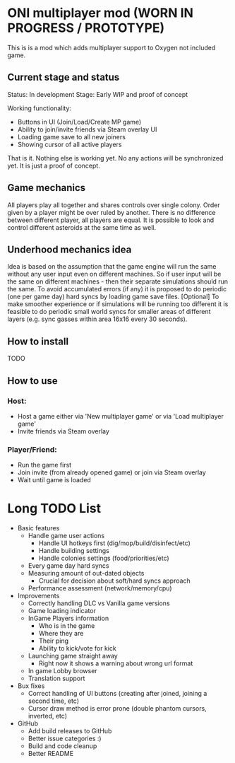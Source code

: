# ONI multiplayer mod (WORN IN PROGRESS / PROTOTYPE)

This is is a mod which adds multiplayer support to Oxygen not included game.

## Current stage and status

Status: In development
Stage: Early WIP and proof of concept

Working functionality:

- Buttons in UI (Join/Load/Create MP game)
- Ability to join/invite friends via Steam overlay UI
- Loading game save to all new joiners
- Showing cursor of all active players

That is it. Nothing else is working yet. No any actions will be synchronized yet. It is just a proof of concept.

## Game mechanics

All players play all together and shares controls over single colony. Order given by a player might be over ruled by
another.
There is no difference between different player, all players are equal.
It is possible to look and control different asteroids at the same time as well.

## Underhood mechanics idea

Idea is based on the assumption that the game engine will run the same without any user input even on different
machines.
So if user input will be the same on different machines - then their separate simulations should run the same.
To avoid accumulated errors (if any) it is proposed to do periodic (one per game day) hard syncs by loading game save
files.
[Optional] To make smoother experience or if simulations will be running too different it is feasible to do periodic
small world syncs for smaller areas of different layers (e.g. sync gasses within area 16x16 every 30 seconds).

## How to install

TODO

## How to use

### Host:
- Host a game either via 'New multiplayer game' or via 'Load multiplayer game'
- Invite friends via Steam overlay

### Player/Friend:
- Run the game first
- Join invite (from already opened game) or join via Steam overlay
- Wait until game is loaded


# Long TODO List

- Basic features
  - Handle game user actions
    - Handle UI hotkeys first (dig/mop/build/disinfect/etc) 
    - Handle building settings
    - Handle colonies settings (food/priorities/etc)
  - Every game day hard syncs
  - Measuring amount of out-dated objects
    - Crucial for decision about soft/hard syncs approach
  - Performance assessment (network/memory/cpu)
- Improvements
  - Correctly handling DLC vs Vanilla game versions
  - Game loading indicator
  - InGame Players information
    - Who is in the game
    - Where they are
    - Their ping
    - Ability to kick/vote for kick
  - Launching game straight away
    - Right now it shows a warning about wrong url format
  - In game Lobby browser
  - Translation support
- Bux fixes
  - Correct handling of UI buttons (creating after joined, joining a second time, etc)
  - Cursor draw method is error prone (double phantom cursors, inverted, etc)
- GitHub
  - Add build releases to GitHub
  - Better issue categories :)
  - Build and code cleanup
  - Better README